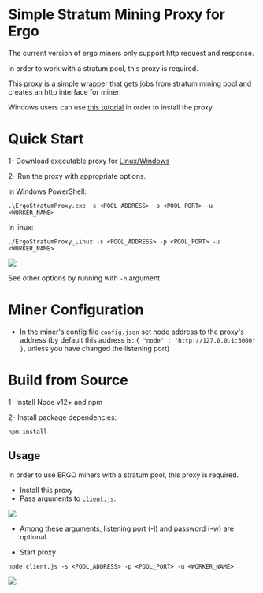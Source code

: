 # Simple Stratum Mining Proxy for Ergo

The current version of ergo miners only support http request and response.

In order to work with a stratum pool, this proxy is required.

This proxy is a simple wrapper that gets jobs from stratum mining pool
and creates an http interface for miner.

Windows users can use [this tutorial](https://adanorthpool.medium.com/ergostratumproxy-on-windows-wsl-for-mining-ergo-cryptocyrrency-to-a-mining-pool-2b42814cc474) in order to install the proxy.

# Quick Start
1- Download executable proxy for [Linux/Windows](https://github.com/mhssamadani/ErgoStratumProxy/releases)

2- Run the proxy with appropriate options.

In Windows PowerShell:
```
.\ErgoStratumProxy.exe -s <POOL_ADDRESS> -p <POOL_PORT> -u <WORKER_NAME>
```
In linux:
```
./ErgoStratumProxy_Linux -s <POOL_ADDRESS> -p <POOL_PORT> -u <WORKER_NAME>
```
![](https://raw.githubusercontent.com/mhssamadani/ErgoStratumProxy/main/img/quickrun.jpg)

See other options by running with `-h` argument

# Miner Configuration
- In the miner's config file `config.json` set node address to the proxy's address
 (by default this address is: ```{ "node" : "http://127.0.0.1:3000" }```, unless you have changed the listening port)

# Build from Source

1- Install Node v12+ and npm

2- Install package dependencies:

```
npm install
```
## Usage

In order to use ERGO miners with a stratum pool, this proxy is required.
- Install this proxy
- Pass arguments to [`client.js`](https://github.com/mhssamadani/ErgoStratumProxy/blob/main/client.js):

![](https://raw.githubusercontent.com/mhssamadani/ErgoStratumProxy/main/img/arguments.png)

  - Among these arguments, listening port (-l) and password (-w) are optional.

- Start proxy
```
node client.js -s <POOL_ADDRESS> -p <POOL_PORT> -u <WORKER_NAME>
```

![](https://raw.githubusercontent.com/mhssamadani/ErgoStratumProxy/main/img/start.png)


